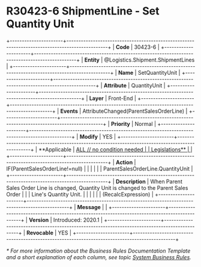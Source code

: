 ﻿---
erp.type: front-end-business-rule
erp.entity: Logistics.Shipment.ShipmentLines
---

# R30423-6 ShipmentLine - Set Quantity Unit
+----------------------+-----------------------------------------------------------------------------------------------+
| **Code**             | 30423-6                                                                                       |
+----------------------+-----------------------------------------------------------------------------------------------+
| **Entity**           | @Logistics.Shipment.ShipmentLines                                                             |
+----------------------+-----------------------------------------------------------------------------------------------+
| **Name**             | SetQuantityUnit                                                                               |
+----------------------+-----------------------------------------------------------------------------------------------+
| **Attribute**        | QuantityUnit                                                                                  |
+----------------------+-----------------------------------------------------------------------------------------------+
| **Layer**            | Front-End                                                                                     |
+----------------------+-----------------------------------------------------------------------------------------------+
| **Events**           | AttributeChanged(ParentSalesOrderLine)                                                        |
+----------------------+-----------------------------------------------------------------------------------------------+
| **Priority**         | Normal                                                                                        |
+----------------------+-----------------------------------------------------------------------------------------------+
| **Modify**           | YES                                                                                           |
+----------------------+-----------------------------------------------------------------------------------------------+
| **Applicable         | [ALL // no condition needed                                                                   |
| Legislations**       | ](xref:applicable-legislations)                                                               |
+----------------------+-----------------------------------------------------------------------------------------------+
| **Action**           | IF(ParentSalesOrderLine!=null)                                                                |
|                      |                                                                                               |
|                      | ParentSalesOrderLine.QuantityUnit                                                             |
+----------------------+-----------------------------------------------------------------------------------------------+
| **Description**      | When Parent Sales Order Line is changed, Quantity Unit is changed to the Parent Sales Order   |
|                      | Line\'s Quantity Unit.                                                                        |
|                      |                                                                                               |
|                      | (RecalcExpression)                                                                            |
+----------------------+-----------------------------------------------------------------------------------------------+
| **Message**          |                                                                                               |
+----------------------+-----------------------------------------------------------------------------------------------+
| **Version**          | Introduced: 2020.1                                                                            |
+----------------------+-----------------------------------------------------------------------------------------------+
| **Revocable**        | YES                                                                                           |
+----------------------+-----------------------------------------------------------------------------------------------+

*\* For more information about the Business Rules Documentation Template and a short explanation of each column, see
topic [System Business Rules](../templates/template-description-system-business-rules.md).*
